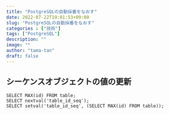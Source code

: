 ```yaml
---
title: "PostgreSQLの自動採番をなおす"
date: 2022-07-22T19:01:53+09:00
slug: "PostgreSQLの自動採番をなおす"
categories : ["技術"]
tags: ["PostgreSQL"]
description: ""
image: ""
author: "tama-tan"
draft: false
---
```


## シーケンスオブジェクトの値の更新

```postgresql
SELECT MAX(id) FROM table;
SELECT nextval('table_id_seq');
SELECT setval('table_id_seq', (SELECT MAX(id) FROM table));
```

